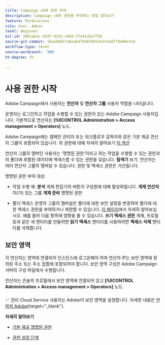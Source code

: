 ```yaml
---
title: Campaign v8에 권한 부여
description: Campaign v8에 권한을 부여하는 방법 알아보기
feature: Permissions
role: User, Admin
level: Beginner
exl-id: 3d61abac-03df-42d3-a950-37e41a5a7756
source-git-commit: 1baeb8827a0eab4f9487bb5e5afe4d779e00efe4
workflow-type: tm+mt
source-wordcount: '308'
ht-degree: 5%

---
```


# 사용 권한 시작

Adobe Campaign에서 사용자는 **연산자** 및 **연산자 그룹** 사용자 역할을 나타냅니다.

운영자는 로그인하고 작업을 수행할 수 있는 권한이 있는 Adobe Campaign 사용자입니다. 기본적으로 연산자는 **[!UICONTROL Administration > Access management > Operators]** 노드.

Adobe Campaign에는 캠페인 관리자 또는 워크플로우 감독자와 같은 기본 제공 연산자 그룹이 포함되어 있습니다. 의 권한에 대해 자세히 알아보기 [이 섹션](../start/gs-permissions.md)

연산자 그룹의 멤버인 사용자는 &#39;명명된 권한&#39;이라고 하는 작업을 수행할 수 있는 권한과 의 폴더에 포함된 데이터에 액세스할 수 있는 권한을 갖습니다. **탐색기** 보기. 연산자는 여러 연산자 그룹의 멤버일 수 있습니다. 권한 및 액세스 권한은 가산됩니다.

명명된 권한 부여 대상:

* 작업 수행 예: **분석** 게재 편집기의 버튼이 구성원에 대해 활성화됩니다. **게재 연산자** 이(가) 있는 그룹 **게재 준비** 명명된 권한

* 폴더 액세스 운영자 그룹의 멤버쉽은 폴더에 대한 보안 설정을 변경하여 폴더에 대한 액세스 권한을 부여하거나 제한할 수 있습니다. [이 페이지](../start/folder-permissions.md)에서 자세히 알아보십시오. 예를 들어 다음 항목에 영향을 줄 수 있습니다. **쓰기 액세스 권한** 게재, 프로필 등과 같은 새 엔티티를 만들려면 **읽기 액세스** 엔티티를 사용하려면 **액세스 삭제** 엔티티를 삭제합니다.

## 보안 영역

각 연산자는 영역에 연결되어 인스턴스에 로그온해야 하며 연산자 IP는 보안 영역에 정의된 주소 또는 주소 집합에 포함되어야 합니다. 보안 영역 구성은 Adobe Campaign 서버의 구성 파일에서 수행됩니다.

연산자는 콘솔의 프로필에서 보안 영역에 연결되어 있고 **[!UICONTROL Administration > Access management > Operators]** 노드.

![](../assets/do-not-localize/speech.png)  관리 Cloud Service 사용자는 Adobe이 보안 영역을 설정합니다. 자세한 내용은 [연락처 Adobe](https://helpx.adobe.com/kr/enterprise/admin-guide.html/enterprise/using/support-for-experience-cloud.ug.html){target="_blank"}.

**자세히 알아보기**

* [기본 제공 명명된 권한](../start/gs-permissions.md)

* [권한 설정 단계](../start/manage-permissions.md)
